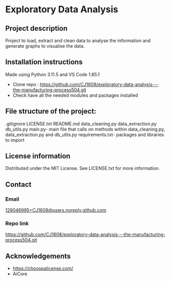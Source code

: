 # Exploratory Data Analysis


## Project description
Project to load, extract and clean data to analyse the information and generate graphs to visualise the data. 

## Installation instructions
Made using Python 3.11.5 and VS Code 1.85.1 

- Clone repo : https://github.com/CJ1608/exploratory-data-analysis---the-manufacturing-process504.git
- Check have all the needed modules and packages installed

## File structure of the project:
.gitignore
LICENSE.txt
README.md
data_cleaning.py
data_extraction.py
db_utils.py
main.py- main file that calls on methods within data_cleaning.py, data_extraction.py and db_utils.py
requirements.txt- packages and libraries to import

  
## License information
Distributed under the MIT License. See LICENSE.txt for more information. 

## Contact 
### Email
128046995+CJ1608@users.noreply.github.com 
### Repo link
https://github.com/CJ1608/exploratory-data-analysis---the-manufacturing-process504.git

## Acknowledgements
- https://choosealicense.com/
- AiCore
